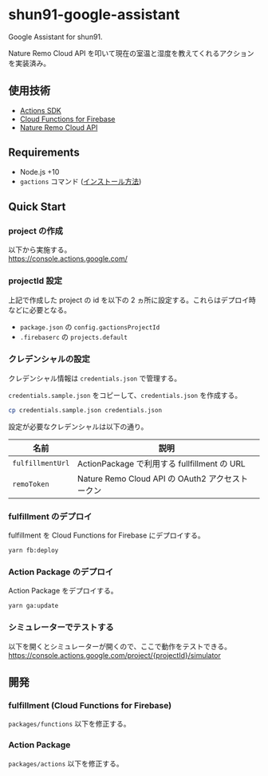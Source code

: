 # shun91-google-assistant

Google Assistant for shun91.

Nature Remo Cloud API を叩いて現在の室温と湿度を教えてくれるアクションを実装済み。

## 使用技術

- [Actions SDK](https://developers.google.com/actions/sdk)
- [Cloud Functions for Firebase](https://firebase.google.com/docs/functions)
- [Nature Remo Cloud API](https://developer.nature.global)

## Requirements

- Node.js +10
- `gactions` コマンド ([インストール方法](<(https://developers.google.com/actions/tools/gactions-cli)>))

## Quick Start

### project の作成

以下から実施する。  
https://console.actions.google.com/

### projectId 設定

上記で作成した project の id を以下の 2 ヵ所に設定する。これらはデプロイ時などに必要となる。

- `package.json` の `config.gactionsProjectId`
- `.firebaserc` の `projects.default`

### クレデンシャルの設定

クレデンシャル情報は `credentials.json` で管理する。

`credentials.sample.json` をコピーして、`credentials.json` を作成する。

```bash
cp credentials.sample.json credentials.json
```

設定が必要なクレデンシャルは以下の通り。

| 名前             | 説明                                             |
| ---------------- | ------------------------------------------------ |
| `fulfillmentUrl` | ActionPackage で利用する fullfillment の URL     |
| `remoToken`      | Nature Remo Cloud API の OAuth2 アクセストークン |

### fulfillment のデプロイ

fulfillment を Cloud Functions for Firebase にデプロイする。

```
yarn fb:deploy
```

### Action Package のデプロイ

Action Package をデプロイする。

```
yarn ga:update
```

### シミュレーターでテストする

以下を開くとシミュレーターが開くので、ここで動作をテストできる。  
https://console.actions.google.com/project/{projectId}/simulator

## 開発

### fulfillment (Cloud Functions for Firebase)

`packages/functions` 以下を修正する。

### Action Package

`packages/actions` 以下を修正する。
